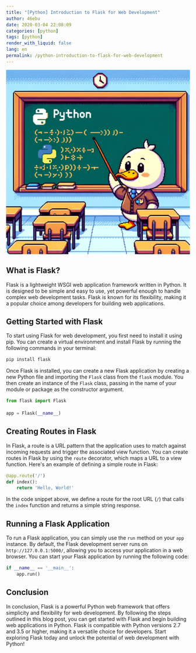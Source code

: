 ```yaml
---
title: "[Python] Introduction to Flask for Web Development"
author: 46ebu
date: 2020-03-04 22:08:09 
categories: [python]
tags: [python]
render_with_liquid: false
lang: en
permalink: /python-introduction-to-flask-for-web-development
---
```


![Intro](/assets/img/post/python.png)
## What is Flask?

Flask is a lightweight WSGI web application framework written in Python. It is designed to be simple and easy to use, yet powerful enough to handle complex web development tasks. Flask is known for its flexibility, making it a popular choice among developers for building web applications.

## Getting Started with Flask

To start using Flask for web development, you first need to install it using pip. You can create a virtual environment and install Flask by running the following commands in your terminal:

```python
pip install flask
```

Once Flask is installed, you can create a new Flask application by creating a new Python file and importing the `Flask` class from the `flask` module. You then create an instance of the `Flask` class, passing in the name of your module or package as the constructor argument.

```python
from flask import Flask

app = Flask(__name__)
```

## Creating Routes in Flask

In Flask, a route is a URL pattern that the application uses to match against incoming requests and trigger the associated view function. You can create routes in Flask by using the `route` decorator, which maps a URL to a view function. Here's an example of defining a simple route in Flask:

```python
@app.route('/')
def index():
    return 'Hello, World!'
```

In the code snippet above, we define a route for the root URL (`/`) that calls the `index` function and returns a simple string response.

## Running a Flask Application

To run a Flask application, you can simply use the `run` method on your `app` instance. By default, the Flask development server runs on `http://127.0.0.1:5000/`, allowing you to access your application in a web browser. You can start your Flask application by running the following code:

```python
if __name__ == '__main__':
    app.run()
```

## Conclusion

In conclusion, Flask is a powerful Python web framework that offers simplicity and flexibility for web development. By following the steps outlined in this blog post, you can get started with Flask and begin building web applications in Python. Flask is compatible with Python versions 2.7 and 3.5 or higher, making it a versatile choice for developers. Start exploring Flask today and unlock the potential of web development with Python!